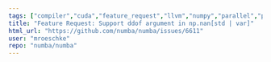```yaml
---
tags: ["compiler","cuda","feature_request","llvm","numpy","parallel","python"]
title: "Feature Request: Support ddof argument in np.nan[std | var]"
html_url: "https://github.com/numba/numba/issues/6611"
user: "mroeschke"
repo: "numba/numba"
---
```


